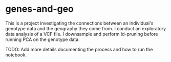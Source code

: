 # genes-and-geo

This is a project investigating the connections between an individual's genotype data and the geography they come from. I conduct an exploratory data analysis of a VCF file. I downsample and perform ld-pruning before running PCA on the genotype data. 

TODO: Add more details documenting the process and how to run the notebook. 
